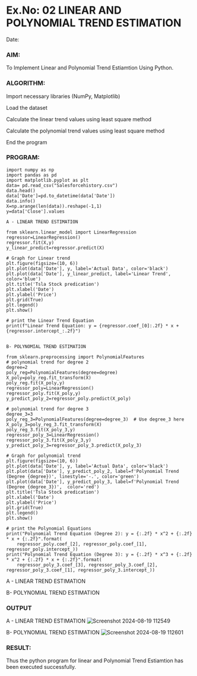 # Ex.No: 02 LINEAR AND POLYNOMIAL TREND ESTIMATION
Date: 
### AIM:
To Implement Linear and Polynomial Trend Estiamtion Using Python.

### ALGORITHM:
Import necessary libraries (NumPy, Matplotlib)

Load the dataset

Calculate the linear trend values using least square method

Calculate the polynomial trend values using least square method

End the program
### PROGRAM:
```
import numpy as np
import pandas as pd
import matplotlib.pyplot as plt
data= pd.read_csv("Salesforcehistory.csv")
data.head()
data['Date']=pd.to_datetime(data['Date'])
data.info()
X=np.arange(len(data)).reshape(-1,1)
y=data['Close'].values

A - LINEAR TREND ESTIMATION

from sklearn.linear_model import LinearRegression
regressor=LinearRegression()
regressor.fit(X,y)
y_linear_predict=regressor.predict(X)

# Graph for Linear trend
plt.figure(figsize=(10, 6))
plt.plot(data['Date'], y, label='Actual Data', color='black')
plt.plot(data['Date'], y_linear_predict, label='Linear Trend', color='blue')
plt.title('Tsla Stock predication')
plt.xlabel('Date')
plt.ylabel('Price')
plt.grid(True)
plt.legend()
plt.show()

# print the Linear Trend Equation
print(f"Linear Trend Equation: y = {regressor.coef_[0]:.2f} * x + {regressor.intercept_:.2f}")


B- POLYNOMIAL TREND ESTIMATION

from sklearn.preprocessing import PolynomialFeatures
# polynomial trend for degree 2
degree=2
poly_reg=PolynomialFeatures(degree=degree)
X_poly=poly_reg.fit_transform(X)
poly_reg.fit(X_poly,y)
regressor_poly=LinearRegression()
regressor_poly.fit(X_poly,y)
y_predict_poly_2=regressor_poly.predict(X_poly)

# polynomial trend for degree 3
degree_3=3
poly_reg_3=PolynomialFeatures(degree=degree_3)  # Use degree_3 here
X_poly_3=poly_reg_3.fit_transform(X)
poly_reg_3.fit(X_poly_3,y)
regressor_poly_3=LinearRegression()
regressor_poly_3.fit(X_poly_3,y)
y_predict_poly_3=regressor_poly_3.predict(X_poly_3)

# Graph for polynomial trend
plt.figure(figsize=(10, 6))
plt.plot(data['Date'], y, label='Actual Data', color='black')
plt.plot(data['Date'], y_predict_poly_2, label=f'Polynomial Trend (Degree {degree})', linestyle='-.', color='green')
plt.plot(data['Date'], y_predict_poly_3, label=f'Polynomial Trend (Degree {degree_3})',  color='red')
plt.title('Tsla Stock predication')
plt.xlabel('Date')
plt.ylabel('Price')
plt.grid(True)
plt.legend()
plt.show()

# print the Polynomial Equations
print("Polynomial Trend Equation (Degree 2): y = {:.2f} * x^2 + {:.2f} * x + {:.2f}".format(
    regressor_poly.coef_[2], regressor_poly.coef_[1], regressor_poly.intercept_))
print("Polynomial Trend Equation (Degree 3): y = {:.2f} * x^3 + {:.2f} * x^2 + {:.2f} * x + {:.2f}".format(
    regressor_poly_3.coef_[3], regressor_poly_3.coef_[2], regressor_poly_3.coef_[1], regressor_poly_3.intercept_))
```
A - LINEAR TREND ESTIMATION

B- POLYNOMIAL TREND ESTIMATION

### OUTPUT
A - LINEAR TREND ESTIMATION
![Screenshot 2024-08-19 112549](https://github.com/user-attachments/assets/1a5fbc18-5b7a-4b66-8e68-5f369555c9b1)

B- POLYNOMIAL TREND ESTIMATION
![Screenshot 2024-08-19 112601](https://github.com/user-attachments/assets/e9775b0f-6dc3-488f-b116-79a69f835381)


### RESULT:
Thus the python program for linear and Polynomial Trend Estiamtion has been executed successfully.
